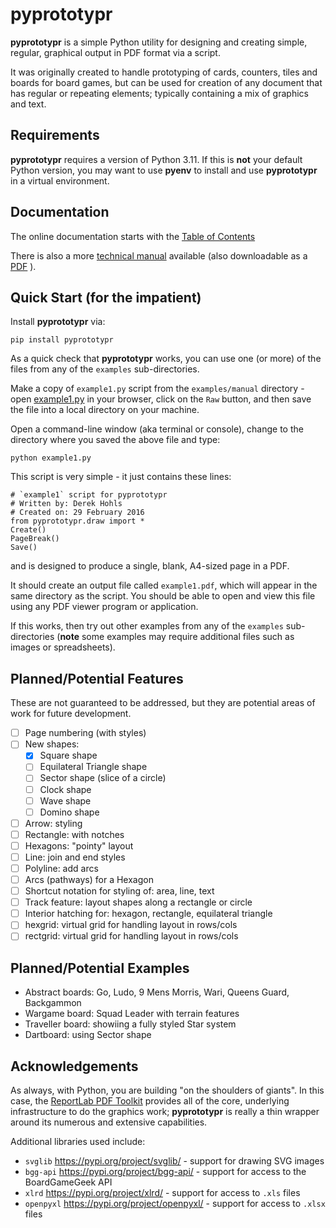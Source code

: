 # pyprototypr

**pyprototypr** is a simple Python utility for designing and creating simple,
regular, graphical output in PDF format via a script.

It was originally created to handle prototyping of cards, counters, tiles and
boards for board games, but can be used for creation of any document that has
regular or repeating elements; typically containing a mix of graphics and text.

## Requirements

**pyprototypr** requires a version of Python 3.11.  If this is **not** your default
Python version, you may want to use **pyenv** to install and use **pyprototypr**
in a virtual environment.

## Documentation

The online documentation starts with the
[Table of Contents](https://github.com/gamesbook/pyprototypr/blob/master/docs/index.md)

There is also a more
[technical manual](https://github.com/gamesbook/pyprototypr/blob/master/docs/manual_technical.rst)
available (also downloadable as a
[PDF](https://github.com/gamesbook/pyprototypr/blob/master/docs/manual_technical.pdf) ).

## Quick Start (for the impatient)

Install **pyprototypr** via:
```
pip install pyprototypr
```
As a quick check that **pyprototypr**  works, you can use one (or more) of the files
from any of the `examples` sub-directories.

Make a copy of ``example1.py`` script from the ``examples/manual`` directory - open
[example1.py](https://github.com/gamesbook/pyprototypr/blob/master/examples/manual/example1.py)
in your browser, click on the `Raw` button, and then save the file into a
local directory on your machine.

Open a command-line window (aka terminal or console), change to the directory
where you saved the above file and type:
```
python example1.py
```
This script is very simple - it just contains these lines:
```
# `example1` script for pyprototypr
# Written by: Derek Hohls
# Created on: 29 February 2016
from pyprototypr.draw import *
Create()
PageBreak()
Save()
```
and is designed to produce a single, blank, A4-sized page in a PDF.

It should create an output file called `example1.pdf`, which will appear in the
same directory as the script. You should be able to open and view this file using
any PDF viewer program or application.

If this works, then try out other examples from any of the `examples`
sub-directories (**note** some examples may require additional files such as
images or spreadsheets).

## Planned/Potential Features

These are not guaranteed to be addressed, but they are potential areas of
work for future development.

* [ ] Page numbering (with styles)
* [ ] New shapes:
    * [x] Square shape
    * [ ] Equilateral Triangle shape
    * [ ] Sector shape (slice of a circle)
    * [ ] Clock shape
    * [ ] Wave shape
    * [ ] Domino shape
* [ ] Arrow: styling
* [ ] Rectangle: with notches
* [ ] Hexagons: "pointy" layout
* [ ] Line: join and end styles
* [ ] Polyline: add arcs
* [ ] Arcs (pathways) for a Hexagon
* [ ] Shortcut notation for styling of: area, line, text
* [ ] Track feature: layout shapes along a rectangle or circle
* [ ] Interior hatching for: hexagon, rectangle, equilateral triangle
* [ ] hexgrid: virtual grid for handling layout in rows/cols
* [ ] rectgrid: virtual grid for handling layout in rows/cols

## Planned/Potential Examples

* Abstract boards: Go, Ludo, 9 Mens Morris, Wari, Queens Guard, Backgammon
* Wargame board: Squad Leader with terrain features
* Traveller board: showiing a fully styled Star system
* Dartboard: using Sector shape

## Acknowledgements

As always, with Python, you are building "on the shoulders of giants". In this case, the
[ReportLab PDF Toolkit](https://https://docs.reportlab.com/reportlab/userguide/ch1_intro/)
provides all of the core, underlying infrastructure to do the graphics work;
**pyprototypr** is really a thin wrapper around its numerous and extensive capabilities.

Additional libraries used include:

* `svglib` https://pypi.org/project/svglib/ - support for drawing SVG images
* `bgg-api` https://pypi.org/project/bgg-api/ - support for access to the BoardGameGeek API
* `xlrd` https://pypi.org/project/xlrd/ - support for access to `.xls` files
* `openpyxl` https://pypi.org/project/openpyxl/ - support for access to `.xlsx` files
